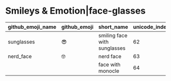 # Smileys & Emotion|face-glasses

|github_emoji_name|github_emoji|short_name|unicode_index|
|---|---|---|---|
|sunglasses|:sunglasses:|smiling face with sunglasses|62|
|nerd_face|:nerd_face:|nerd face|63|
|||face with monocle|64|
